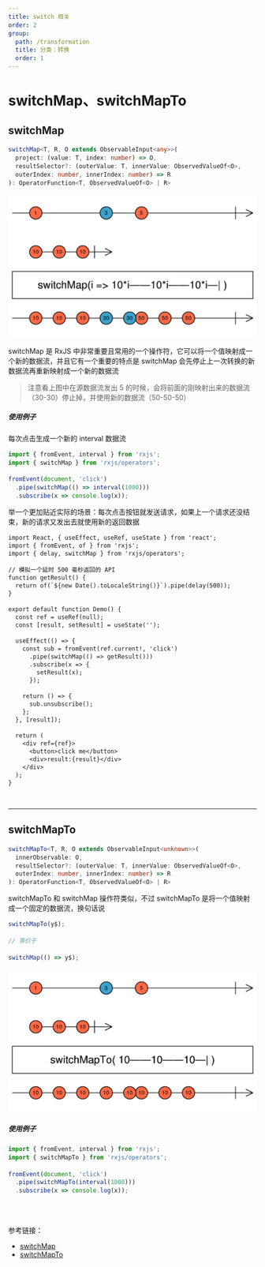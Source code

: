 ```yaml
---
title: switch 相关
order: 2
group:
  path: /transformation
  title: 分类：转换
  order: 1
---
```


# switchMap、switchMapTo

## switchMap

```typescript
switchMap<T, R, O extends ObservableInput<any>>(
  project: (value: T, index: number) => O,
  resultSelector?: (outerValue: T, innerValue: ObservedValueOf<O>,
  outerIndex: number, innerIndex: number) => R
): OperatorFunction<T, ObservedValueOf<O> | R>
```

![switchMap 大理石图](./images/switchMap.png)

switchMap 是 RxJS 中非常重要且常用的一个操作符，它可以将一个值映射成一个新的数据流，并且它有一个重要的特点是 switchMap 会先停止上一次转换的新数据流再重新映射成一个新的数据流

> 注意看上图中在源数据流发出 5 的时候，会将前面的刚映射出来的数据流（30-30）停止掉，并使用新的数据流（50-50-50）

##### 使用例子

每次点击生成一个新的 interval 数据流

```typescript
import { fromEvent, interval } from 'rxjs';
import { switchMap } from 'rxjs/operators';

fromEvent(document, 'click')
  .pipe(switchMap(() => interval(1000)))
  .subscribe(x => console.log(x));
```

举一个更加贴近实际的场景：每次点击按钮就发送请求，如果上一个请求还没结束，新的请求又发出去就使用新的返回数据

```tsx
import React, { useEffect, useRef, useState } from 'react';
import { fromEvent, of } from 'rxjs';
import { delay, switchMap } from 'rxjs/operators';

// 模拟一个延时 500 毫秒返回的 API
function getResult() {
  return of(`${new Date().toLocaleString()}`).pipe(delay(500));
}

export default function Demo() {
  const ref = useRef(null);
  const [result, setResult] = useState('');

  useEffect(() => {
    const sub = fromEvent(ref.current!, 'click')
      .pipe(switchMap(() => getResult()))
      .subscribe(x => {
        setResult(x);
      });

    return () => {
      sub.unsubscribe();
    };
  }, [result]);

  return (
    <div ref={ref}>
      <button>click me</button>
      <div>result:{result}</div>
    </div>
  );
}
```

<br/>

---

## switchMapTo

```typescript
switchMapTo<T, R, O extends ObservableInput<unknown>>(
  innerObservable: O,
  resultSelector?: (outerValue: T, innerValue: ObservedValueOf<O>,
  outerIndex: number, innerIndex: number) => R
): OperatorFunction<T, ObservedValueOf<O> | R>
```

switchMapTo 和 switchMap 操作符类似，不过 switchMapTo 是将一个值映射成一个固定的数据流，换句话说

```typescript
switchMapTo(y$);

// 等价于

switchMap(() => y$);
```

![switchMapTo](./images/switchMapTo.png)

##### 使用例子

```typescript
import { fromEvent, interval } from 'rxjs';
import { switchMapTo } from 'rxjs/operators';

fromEvent(document, 'click')
  .pipe(switchMapTo(interval(1000)))
  .subscribe(x => console.log(x));
```

<br/><br/>

参考链接：

- [switchMap](https://rxjs.dev/api/operators/switchMap)
- [switchMapTo](https://rxjs.dev/api/operators/switchMapTo)
